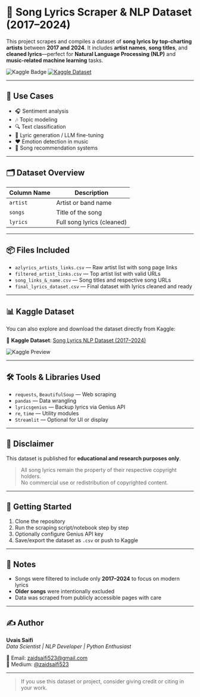 # 🎵 Song Lyrics Scraper & NLP Dataset (2017–2024)

This project scrapes and compiles a dataset of **song lyrics by top-charting artists** between **2017 and 2024**. It includes **artist names**, **song titles**, and **cleaned lyrics**—perfect for **Natural Language Processing (NLP)** and **music-related machine learning** tasks.

![Kaggle Badge](https://img.shields.io/badge/Dataset-Kaggle-blue?logo=kaggle)
[![Kaggle Dataset](https://img.shields.io/badge/View%20on-Kaggle-20beff?logo=kaggle)](https://www.kaggle.com/datasets/uvais5/song-lyrics-nlp-dataset)

---

## 🧠 Use Cases

- 🎧 Sentiment analysis  
- 🎶 Topic modeling  
- 🔍 Text classification  
- 🧠 Lyric generation / LLM fine-tuning  
- ❤️ Emotion detection in music  
- 📀 Song recommendation systems

---

## 🗂️ Dataset Overview

| Column Name | Description               |
|-------------|---------------------------|
| `artist`    | Artist or band name       |
| `songs`     | Title of the song         |
| `lyrics`    | Full song lyrics (cleaned) |

---

## 📦 Files Included

- `azlyrics_artists_links.csv` — Raw artist list with song page links  
- `filtered_artist_links.csv` — Top artist list with valid URLs  
- `song_links_&_name.csv` — Song titles and respective song URLs  
- `final_lyrics_dataset.csv` — Final dataset with lyrics cleaned and ready

---

## 📊 Kaggle Dataset

You can also explore and download the dataset directly from Kaggle:

🔗 **Kaggle Dataset**: [Song Lyrics NLP Dataset (2017–2024)](https://www.kaggle.com/datasets/uvais5/song-lyrics-nlp-dataset)

![Kaggle Preview](https://github.com/Uvais5/Song_Lyrics_Scraper_NLP/blob/main/kaggle_cover.png)

---

## 🛠️ Tools & Libraries Used

- `requests`, `BeautifulSoup` — Web scraping  
- `pandas` — Data wrangling  
- `lyricsgenius` — Backup lyrics via Genius API  
- `re`, `time` — Utility modules  
- `Streamlit` — Optional for UI or display

---

## 🔐 Disclaimer

This dataset is published for **educational and research purposes only**.

> All song lyrics remain the property of their respective copyright holders.  
> No commercial use or redistribution of copyrighted content.

---

## 🚀 Getting Started

1. Clone the repository  
2. Run the scraping script/notebook step by step  
3. Optionally configure Genius API key  
4. Save/export the dataset as `.csv` or push to Kaggle

---

## 📝 Notes

- Songs were filtered to include only **2017–2024** to focus on modern lyrics  
- **Older songs** were intentionally excluded  
- Data was scraped from publicly accessible pages with care

---

## ✍️ Author

**Uvais Saifi**  
_Data Scientist | NLP Developer | Python Enthusiast_

📧 Email: zaidsaifi523@gmail.com  
📘 Medium: [@zaidsaifi523](https://medium.com/@zaidsaifi523)

---

> If you use this dataset or project, consider giving credit or citing in your work.


